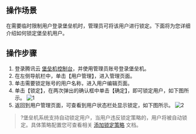 ## 操作场景
在需要临时限制用户登录堡垒机时，管理员可将该用户进行锁定。下面将为您详细介绍如何锁定堡垒机用户。



## 操作步骤


1. 登录腾讯云 [堡垒机控制台](https://console.cloud.tencent.com/cds/dasb)，并使用管理员账号登录堡垒机。
2. 在左侧导航栏中，单击【用户管理】，进入管理页面。
3. 单击需要锁定账号的用户名称，进入用户编辑页面。
4. 单击【锁定】，在两次弹出的确认框中单击【确定】，即可锁定用户，如下图所示。
    ![1](https://main.qcloudimg.com/raw/8cc86584ec906b4c21893c929a2949c9.png)
5. 返回到用户管理页面，可查看到用户状态栏处显示锁定，如下图所示。
    ![2](https://main.qcloudimg.com/raw/6b3317da8cdf2b1b4e3811c1e45a299f.png)

>?堡垒机系统支持自动锁定用户，当用户违反锁定策略的，用户将被自动锁定。具体策略配置您可查看相关 [添加锁定策略](https://cloud.tencent.com/document/product/1025/32299) 文档。

